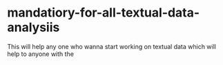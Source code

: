 # mandatiory-for-all-textual-data-analysiis
This will help any one who wanna start working on textual data which will help to anyone with the 
